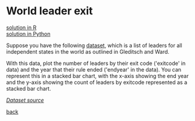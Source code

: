 # World leader exit

[solution in R](solution-r.md) <br>
[solution in Python](solution-python.md)

Suppose you have the following [dataset](https://docs.google.com/spreadsheets/d/1c-ggjDyeZ_ByKOe5J8mKkZViDo_FW8EYvzkCRQc-Ds0/edit#gid=1561619208), which is a list of leaders for all independent states in the world as outlined in Gleditsch and Ward.

With this data, plot the number of leaders by their exit code ('exitcode' in data) and the year that their rule ended ('endyear' in the data). You can represent this in a stacked bar chart, with the x-axis showing the end year and the y-axis showing the count of leaders by exitcode represented as a stacked bar chart.

[*Dataset source*](http://www.ksgleditsch.com/archigos.html)

[back](https://project-dmaestro.github.io/data-interview-qs/)
